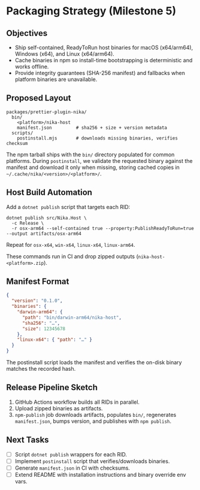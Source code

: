 # Packaging Strategy (Milestone 5)

## Objectives

- Ship self-contained, ReadyToRun host binaries for macOS (x64/arm64), Windows (x64), and Linux (x64/arm64).
- Cache binaries in npm so install-time bootstrapping is deterministic and works offline.
- Provide integrity guarantees (SHA-256 manifest) and fallbacks when platform binaries are unavailable.

## Proposed Layout

```
packages/prettier-plugin-nika/
  bin/
    <platform>/nika-host
    manifest.json         # sha256 + size + version metadata
  scripts/
    postinstall.mjs       # downloads missing binaries, verifies checksum
```

The npm tarball ships with the `bin/` directory populated for common platforms. During `postinstall`, we validate the requested binary against the manifest and download it only when missing, storing cached copies in `~/.cache/nika/<version>/<platform>/`.

## Host Build Automation

Add a `dotnet publish` script that targets each RID:

```
dotnet publish src/Nika.Host \
  -c Release \
  -r osx-arm64 --self-contained true --property:PublishReadyToRun=true --output artifacts/osx-arm64
```

Repeat for `osx-x64`, `win-x64`, `linux-x64`, `linux-arm64`.

These commands run in CI and drop zipped outputs (`nika-host-<platform>.zip`).

## Manifest Format

```json
{
  "version": "0.1.0",
  "binaries": {
    "darwin-arm64": {
      "path": "bin/darwin-arm64/nika-host",
      "sha256": "…",
      "size": 12345678
    },
    "linux-x64": { "path": "…" }
  }
}
```

The postinstall script loads the manifest and verifies the on-disk binary matches the recorded hash.

## Release Pipeline Sketch

1. GitHub Actions workflow builds all RIDs in parallel.
2. Upload zipped binaries as artifacts.
3. `npm-publish` job downloads artifacts, populates `bin/`, regenerates `manifest.json`, bumps version, and publishes with `npm publish`.

## Next Tasks

- [ ] Script `dotnet publish` wrappers for each RID.
- [ ] Implement `postinstall` script that verifies/downloads binaries.
- [ ] Generate `manifest.json` in CI with checksums.
- [ ] Extend README with installation instructions and binary override env vars.
